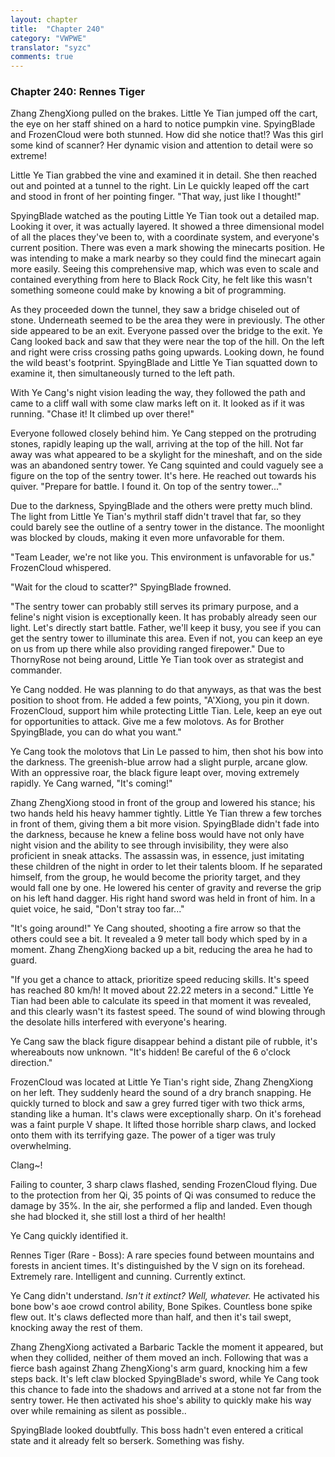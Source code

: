 ```yaml
---
layout: chapter
title:  "Chapter 240"
category: "VWPWE"
translator: "syzc"
comments: true
---
```


### Chapter 240: Rennes Tiger

Zhang ZhengXiong pulled on the brakes. Little Ye Tian jumped off the cart, the eye on her staff shined on a hard to notice pumpkin vine. SpyingBlade and FrozenCloud were both stunned. How did she notice that!? Was this girl some kind of scanner? Her dynamic vision and attention to detail were so extreme! 

Little Ye Tian grabbed the vine and examined it in detail. She then reached out and pointed at a tunnel to the right. Lin Le quickly leaped off the cart and stood in front of her pointing finger. "That way, just like I thought!"

SpyingBlade watched as the pouting Little Ye Tian took out a detailed map. Looking it over, it was actually layered. It showed a three dimensional model of all the places they've been to, with a coordinate system, and everyone's current position. There was even a mark showing the minecarts position. He was intending to make a mark nearby so they could find the minecart again more easily. Seeing this comprehensive map, which was even to scale and contained everything from here to Black Rock City, he felt like this wasn't something someone could make by knowing a bit of programming.

As they proceeded down the tunnel, they saw a bridge chiseled out of stone. Underneath seemed to be the area they were in previously. The other side appeared to be an exit. Everyone passed over the bridge to the exit. Ye Cang looked back and saw that they were near the top of the hill. On the left and right were criss crossing paths going upwards. Looking down, he found the wild beast's footprint. SpyingBlade and Little Ye Tian squatted down to examine it, then simultaneously turned to the left path. 

With Ye Cang's night vision leading the way, they followed the path and came to a cliff wall with some claw marks left on it. It looked as if it was running. "Chase it! It climbed up over there!"

Everyone followed closely behind him. Ye Cang stepped on the protruding stones, rapidly leaping up the wall, arriving at the top of the hill. Not far away was what appeared to be a skylight for the mineshaft, and on the side was an abandoned sentry tower. Ye Cang squinted and could vaguely see a figure on the top of the sentry tower. It's here. He reached out towards his quiver. "Prepare for battle. I found it. On top of the sentry tower..."

Due to the darkness, SpyingBlade and the others were pretty much blind. The light from Little Ye Tian's mythril staff didn't travel that far, so they could barely see the outline of a sentry tower in the distance. The moonlight was blocked by clouds, making it even more unfavorable for them.

"Team Leader, we're not like you. This environment is unfavorable for us." FrozenCloud whispered.

"Wait for the cloud to scatter?" SpyingBlade frowned.

"The sentry tower can probably still serves its primary purpose, and a feline's night vision is exceptionally keen. It has probably already seen our light. Let's directly start battle. Father, we'll keep it busy, you see if you can get the sentry tower to illuminate this area. Even if not, you can keep an eye on us from up there while also providing ranged firepower." Due to ThornyRose not being around, Little Ye Tian took over as strategist and commander. 

Ye Cang nodded. He was planning to do that anyways, as that was the best position to shoot from. He added a few points, "A'Xiong, you pin it down. FrozenCloud, support him while protecting Little Tian. Lele, keep an eye out for opportunities to attack. Give me a few molotovs. As for Brother SpyingBlade, you can do what you want."

Ye Cang took the molotovs that Lin Le passed to him, then shot his bow into the darkness. The greenish-blue arrow had a slight purple, arcane glow. With an oppressive roar, the black figure leapt over, moving extremely rapidly. Ye Cang warned, "It's coming!"

Zhang ZhengXiong stood in front of the group and lowered his stance; his two hands held his heavy hammer tightly. Little Ye Tian threw a few torches in front of them, giving them a bit more vision. SpyingBlade didn't fade into the darkness, because he knew a feline boss would have not only have night vision and the ability to see through invisibility, they were also proficient in sneak attacks. The assassin was, in essence, just imitating these children of the night in order to let their talents bloom. If he separated himself, from the group, he would become the priority target, and they would fall one by one. He lowered his center of gravity and reverse the grip on his left hand dagger. His right hand sword was held in front of him. In a quiet voice, he said, "Don't stray too far..."

"It's going around!" Ye Cang shouted, shooting a fire arrow so that the others could see a bit. It revealed a 9 meter tall body which sped by in a moment. Zhang ZhengXiong backed up a bit, reducing the area he had to guard. 

"If you get a chance to attack, prioritize speed reducing skills. It's speed has reached 80 km/h! It moved about 22.22 meters in a second." Little Ye Tian had been able to calculate its speed in that moment it was revealed, and this clearly wasn't its fastest speed. The sound of wind blowing through the desolate hills interfered with everyone's hearing.

Ye Cang saw the black figure disappear behind a distant pile of rubble, it's whereabouts now unknown. "It's hidden! Be careful of the 6 o'clock direction."

FrozenCloud was located at Little Ye Tian's right side, Zhang ZhengXiong on her left. They suddenly heard the sound of a dry branch snapping. He quickly turned to block and saw a grey furred tiger with two thick arms, standing like a human. It's claws were exceptionally sharp. On it's forehead was a faint purple V shape. It lifted those horrible sharp claws, and locked onto them with its terrifying gaze. The power of a tiger was truly overwhelming.

Clang~!

Failing to counter, 3 sharp claws flashed, sending FrozenCloud flying. Due to the protection from her Qi, 35 points of Qi was consumed to reduce the damage by 35%. In the air, she performed a flip and landed. Even though she had blocked it, she still lost a third of her health! 

Ye Cang quickly identified it.

Rennes Tiger (Rare - Boss): A rare species found between mountains and forests in ancient times. It's distinguished by the V sign on its forehead. Extremely rare. Intelligent and cunning. Currently extinct. 

Ye Cang didn't understand. *Isn't it extinct? Well, whatever.* He activated his bone bow's aoe crowd control ability, Bone Spikes. Countless bone spike flew out. It's claws deflected more than half, and then it's tail swept, knocking away the rest of them.

Zhang ZhengXiong activated a Barbaric Tackle the moment it appeared, but when they collided, neither of them moved an inch. Following that was a fierce bash against Zhang ZhengXiong's arm guard, knocking him a few steps back. It's left claw blocked SpyingBlade's sword, while Ye Cang took this chance to fade into the shadows and arrived at a stone not far from the sentry tower. He then activated his shoe's ability to quickly make his way over while remaining as silent as possible..

SpyingBlade looked doubtfully. This boss hadn't even entered a critical state and it already felt so berserk. Something was fishy.

